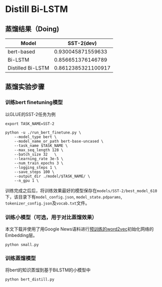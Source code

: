 # Distill Bi-LSTM

## 蒸馏结果（Doing)

| Model             | **SST-2(dev)**     |
| ----------------- | ------------------ |
| bert-based        | 0.930045871559633  |
| Bi-LSTM           | 0.856651376146789  |
| Distilled Bi-LSTM | 0.8612385321100917 |


## 蒸馏实验步骤
### 训练bert finetuning模型
以GLUE的SST-2任务为例

```shell
export TASK_NAME=SST-2

python -u ./run_bert_finetune.py \
    --model_type bert \
    --model_name_or_path bert-base-uncased \
    --task_name $TASK_NAME \
    --max_seq_length 128 \
    --batch_size 32   \
    --learning_rate 3e-5 \
    --num_train_epochs 3 \
    --logging_steps 1 \
    --save_steps 100 \
    --output_dir ./model/$TASK_NAME/ \
    --n_gpu 1 \

```
训练完成之后后，将训练效果最好的模型保存在`models/SST-2/best_model_610`下，该目录下有`model_config.json`, `model_state.pdparams`, `tokenizer_config.json`及`vocab.txt`文件。

### 训练小模型（可选，用于对比蒸馏效果）
本文下载并使用了用Google News语料进行[预训练的word2vec](https://code.google.com/archive/p/word2vec/)初始化网络的Embedding层。
```shell
python small.py
```

### 训练蒸馏模型
将bert的知识蒸馏到基于BiLSTM的小模型中

```shell
python bert_distill.py
```

